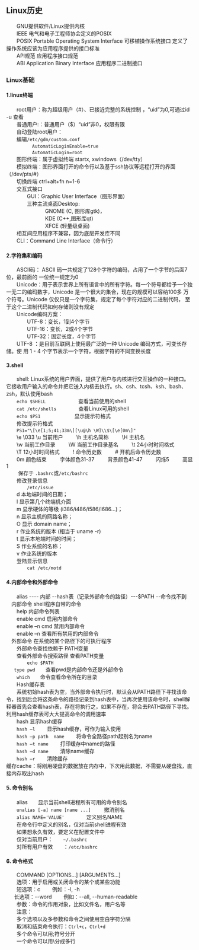 ## Linux历史  
&ensp;&ensp;&ensp;&ensp;GNU提供软件/Linux提供内核  
&ensp;&ensp;&ensp;&ensp;IEEE 电气和电子工程师协会定义的POSIX  
&ensp;&ensp;&ensp;&ensp;POSIX Portable Operating System Interface 可移植操作系统接口 定义了操作系统应该为应用程序提供的接口标准  
&ensp;&ensp;&ensp;&ensp;API规范 应用程序接口规范  
&ensp;&ensp;&ensp;&ensp;ABI Application Binary Interface 应用程序二进制接口  
### Linux基础  
#### 1.linux终端  
&ensp;&ensp;&ensp;&ensp;root用户：称为超级用户（#）、已接近完整的系统控制 ，“uid”为0,可通过id -u 查看  
&ensp;&ensp;&ensp;&ensp;普通用户:：普通用户（$）“uid”非0，权限有限  
&ensp;&ensp;&ensp;&ensp;自动登陆root用户：  
&ensp;&ensp;&ensp;&ensp;编辑`/etc/gdm/custom.conf`  
&ensp;&ensp;&ensp;&ensp;&ensp;&ensp;&ensp;&ensp;&ensp;&ensp;`AutomaticLoginEnable=true`   
&ensp;&ensp;&ensp;&ensp;&ensp;&ensp;&ensp;&ensp;&ensp;&ensp;`AutomaticLogin=root`  
&ensp;&ensp;&ensp;&ensp;图形终端：属于虚拟终端 startx, xwindows（/dev/tty）  
&ensp;&ensp;&ensp;&ensp;模拟终端：图形界面打开的命令行以及基于ssh协议等远程打开的界面（/dev/pts/#）  
&ensp;&ensp;&ensp;&ensp;切换终端   ctrl+alt+fn  n=1-6  
&ensp;&ensp;&ensp;&ensp;交互式接口  
       &ensp;&ensp;&ensp;&ensp;&ensp;&ensp;&ensp;&ensp;GUI：Graphic User Interface（图形界面）  
       &ensp;&ensp;&ensp;&ensp;&ensp;&ensp;&ensp;&ensp;三种主流桌面Desktop:  
&ensp;&ensp;&ensp;&ensp;&ensp;&ensp;&ensp;&ensp;&ensp;&ensp;&ensp;&ensp;&ensp;&ensp;&ensp;GNOME (C, 图形库gtk)，  
&ensp;&ensp;&ensp;&ensp;&ensp;&ensp;&ensp;&ensp;&ensp;&ensp;&ensp;&ensp;&ensp;&ensp;&ensp;KDE (C++,图形库qt)  
&ensp;&ensp;&ensp;&ensp;&ensp;&ensp;&ensp;&ensp;&ensp;&ensp;&ensp;&ensp;&ensp;&ensp;&ensp;XFCE (轻量级桌面)  
&ensp;&ensp;&ensp;&ensp;相互间应用程序不兼容，因为底层开发库不同    
&ensp;&ensp;&ensp;&ensp;CLI：Command Line Interface（命令行）  

#### 2.字符集和编码    
&ensp;&ensp;&ensp;&ensp;ASCII码： ASCII 码一共规定了128个字符的编码，占用了一个字节的后面7位，最前面的 一位统一规定为0  
&ensp;&ensp;&ensp;&ensp;Unicode：用于表示世界上所有语言中的所有字符。每一个符号都给予一个独 一无二的编码数字，Unicode 是一个很大的集合，现在的规模可以容纳100多 万个符号。Unicode 仅仅只是一个字符集，规定了每个字符对应的二进制代码， 至于这个二进制代码如何存储则没有规定  
&ensp;&ensp;&ensp;&ensp;Unicode编码方案：   
&ensp;&ensp;&ensp;&ensp;&ensp;&ensp;&ensp;&ensp;UTF-8：变长，1到4个字节   
&ensp;&ensp;&ensp;&ensp;&ensp;&ensp;&ensp;&ensp;UTF-16：变长，2或4个字节   
&ensp;&ensp;&ensp;&ensp;&ensp;&ensp;&ensp;&ensp;UTF-32：固定长度，4个字节  
&ensp;&ensp;&ensp;&ensp;UTF-8 ：是目前互联网上使用最广泛的一种 Unicode 编码方式，可变长存储。使 用 1 - 4 个字节表示一个字符，根据字符的不同变换长度  
#### 3.shell  
&ensp;&ensp;&ensp;&ensp;shell: Linux系统的用户界面，提供了用户与内核进行交互操作的一种接口。 它接收用户输入的命令并把它送入内核去执行。sh、csh、tcsh、ksh、bash、zsh，默认使用bash   
&ensp;&ensp;&ensp;&ensp;`echo $SHELL` 	&ensp;&ensp;&ensp;&ensp;&ensp;&ensp;&ensp;&ensp;&ensp;&ensp;&ensp;&ensp;查看当前使用的shell  
&ensp;&ensp;&ensp;&ensp;`cat /etc/shells`    &ensp;&ensp;&ensp;&ensp;&ensp;&ensp;&ensp;&ensp;查看Linux可用的shell  
&ensp;&ensp;&ensp;&ensp;`echo $PS1`	   &ensp;&ensp;&ensp;&ensp;&ensp;&ensp;&ensp;&ensp;&ensp;&ensp;&ensp;&ensp; 显示提示符格式  
&ensp;&ensp;&ensp;&ensp;修改提示符格式  
&ensp;&ensp;&ensp;&ensp;`PS1="\[\e[1;5;41;33m\][\u@\h \W]\\$\[\e[0m\]"`  
&ensp;&ensp;&ensp;&ensp;\e \033 \u 当前用户 &ensp;&ensp;&ensp;&ensp;    \h 主机名简称     &ensp;&ensp;&ensp;&ensp;  \H 主机名   
&ensp;&ensp;&ensp;&ensp;\w 当前工作目录       &ensp;&ensp;&ensp;&ensp;  \W 当前工作目录基名 &ensp;&ensp;&ensp;&ensp; \t  24小时时间格式   
&ensp;&ensp;&ensp;&ensp;\T  12小时时间格式   &ensp;&ensp;&ensp;&ensp;  \! 命令历史数   &ensp;&ensp;&ensp;&ensp;     \# 开机后命令历史数  
&ensp;&ensp;&ensp;&ensp;0m 颜色结束  &ensp;&ensp;&ensp;&ensp; 字体颜色31-37 &ensp;&ensp;&ensp;&ensp; 背景颜色41-47 &ensp;&ensp;&ensp;&ensp;  闪烁5 &ensp;&ensp;&ensp;&ensp; 高显1  
&ensp;&ensp;&ensp;&ensp; 保存于 `.bashrc`或`/etc/bashrc`  
&ensp;&ensp;&ensp;&ensp;修改登录信息	
	&ensp;&ensp;&ensp;&ensp;&ensp;&ensp;&ensp;&ensp;`/etc/issue`  
&ensp;&ensp;&ensp;&ensp;d 本地端时间的日期；  
&ensp;&ensp;&ensp;&ensp;l 显示第几个终端机介面  
&ensp;&ensp;&ensp;&ensp;m 显示硬体的等级 (i386/i486/i586/i686...)；  
&ensp;&ensp;&ensp;&ensp;n 显示主机的网路名称；  
&ensp;&ensp;&ensp;&ensp;O 显示 domain name；  
&ensp;&ensp;&ensp;&ensp;r 作业系统的版本 (相当于 uname -r)  
&ensp;&ensp;&ensp;&ensp;t 显示本地端时间的时间；  
&ensp;&ensp;&ensp;&ensp;S 作业系统的名称；  
&ensp;&ensp;&ensp;&ensp;v 作业系统的版本  
&ensp;&ensp;&ensp;&ensp;登陆显示信息  
&ensp;&ensp;&ensp;&ensp;&ensp;&ensp;&ensp;&ensp;`cat /etc/motd`      
#### 4.内部命令和外部命令  
&ensp;&ensp;&ensp;&ensp;alias ---- 内部 --hash表（记录外部命令的路径）---$PATH --命令找不到  
&ensp;&ensp;内部命令 shell程序自带的命令  	
&ensp;&ensp;&ensp;&ensp;help 内部命令列表   
&ensp;&ensp;&ensp;&ensp;enable cmd 启用内部命令    
&ensp;&ensp;&ensp;&ensp;enable –n cmd 禁用内部命令   
&ensp;&ensp;&ensp;&ensp;enable –n 查看所有禁用的内部命令  
&ensp;&ensp;外部命令 在系统的某个路径下的可执行程序  
&ensp;&ensp;&ensp;&ensp;外部命令查找依赖于 PATH变量   
&ensp;&ensp;&ensp;&ensp;查看外部命令搜索路径 查看PATH变量  
&ensp;&ensp;&ensp;&ensp;&ensp;&ensp;&ensp;&ensp;`echo $PATH`  
&ensp;&ensp;&ensp;`type pwd`&ensp;&ensp;&ensp;&ensp;查看pwd是内部命令还是外部命令  
&ensp;&ensp;&ensp;&ensp;`which`&ensp;&ensp;&ensp;&ensp;命令查看命令所在的目录  
&ensp;&ensp;&ensp;&ensp;Hash缓存表   
&ensp;&ensp;&ensp;&ensp;系统初始hash表为空，当外部命令执行时，默认会从PATH路径下寻找该命 令，找到后会将这条命令的路径记录到hash表中，当再次使用该命令时，shell解 释器首先会查看hash表，存在将执行之，如果不存在，将会去PATH路径下寻找。 利用hash缓存表可大大提高命令的调用速率   
&ensp;&ensp;&ensp;&ensp;hash    显示hash缓存   
&ensp;&ensp;&ensp;&ensp;`hash –l`&ensp;&ensp;&ensp;&ensp; 显示hash缓存，可作为输入使用   
&ensp;&ensp;&ensp;&ensp;`hash –p path  name` &ensp;&ensp;&ensp;&ensp;将命令全路径path起别名为name   
&ensp;&ensp;&ensp;&ensp;`hash –t name`&ensp;&ensp;&ensp;&ensp; 打印缓存中name的路径   
&ensp;&ensp;&ensp;&ensp;`hash –d name`&ensp;&ensp;&ensp;&ensp; 清除name缓存   
&ensp;&ensp;&ensp;&ensp;`hash –r`&ensp;&ensp;&ensp;&ensp; 清除缓存  
缓存cache：将刚用硬盘的数据放在内存中，下次用此数据，不需要从硬盘找，直接内存取出hash  
#### 5. 命令别名  
&ensp;&ensp;&ensp;&ensp;alias&ensp;&ensp;&ensp;&ensp;显示当前shell进程所有可用的命令别名  
    &ensp;&ensp;&ensp;&ensp;`unalias [-a] name [name ...]` &ensp;&ensp;&ensp;&ensp; 撤消别名  
    &ensp;&ensp;&ensp;&ensp;`alias NAME='VALUE'`&ensp;&ensp;&ensp;&ensp;&ensp;&ensp;&ensp;&ensp;   定义别名NAME  
   &ensp;&ensp;&ensp;&ensp;在命令行中定义的别名，仅对当前shell进程有效   
&ensp;&ensp;&ensp;&ensp;如果想永久有效，要定义在配置文件中   
&ensp;&ensp;&ensp;&ensp;仅对当前用户：&ensp;&ensp;&ensp;&ensp;`~/.bashrc`   
&ensp;&ensp;&ensp;&ensp;对所有用户有效&ensp;&ensp;&ensp;&ensp;：`/etc/bashrc`  
#### 6. 命令格式    
&ensp;&ensp;&ensp;&ensp;COMMAND [OPTIONS...] [ARGUMENTS...]   
&ensp;&ensp;&ensp;&ensp;选项：用于启用或关闭命令的某个或某些功能   
&ensp;&ensp;&ensp;&ensp;短选项：c  &ensp;&ensp;&ensp;&ensp;例如：-l, -h   
&ensp;&ensp;&ensp;长选项：--word &ensp;&ensp;&ensp;&ensp;例如：--all, --human-readable   
&ensp;&ensp;&ensp;&ensp;参数：命令的作用对象，比如文件名，用户名等   
&ensp;&ensp;&ensp;&ensp;注意：   
&ensp;&ensp;&ensp;&ensp;多个选项以及多参数和命令之间使用空白字符分隔   
&ensp;&ensp;&ensp;&ensp;取消和结束命令执行：`Ctrl+c`，`Ctrl+d`   
&ensp;&ensp;&ensp;&ensp;多个命令可以用;符号分开   
&ensp;&ensp;&ensp;&ensp;一个命令可以用\分成多行  
